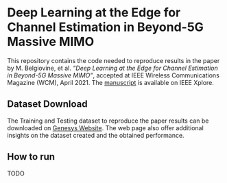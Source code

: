 # Deep Learning at the Edge for Channel Estimation in Beyond-5G Massive MIMO
This repository contains the code needed to reproduce results in the paper  by M. Belgiovine, et al. *“Deep Learning at the Edge for Channel Estimation in Beyond-5G Massive MIMO”*, accepted at IEEE Wireless Communications Magazine (WCM),  April 2021. The [manuscript](https://ieeexplore.ieee.org/abstract/document/9430899) is available on IEEE Xplore.

## Dataset Download
The Training and Testing dataset to reproduce the paper results can be downloaded on [Genesys Website](https://genesys-lab.org/CS-5g-beyond). The web page also offer additional insights on the dataset created and the obtained performance.

## How to run
TODO
